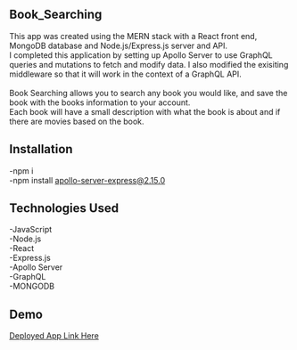## Book_Searching
This app was created using the MERN stack with a React front end, MongoDB database and Node.js/Express.js server and API.<br>
I completed this application by setting up Apollo Server to use GraphQL queries and mutations to fetch and modify data. I also modified the exisiting middleware so that it will work in the context of a GraphQL API.
<br><br>
Book Searching allows you to search any book you would like, and save the book with the books information to your account.<br>
Each book will have a small description with what the book is about and if there are movies based on the book.
## Installation
-npm i<br>
-npm install apollo-server-express@2.15.0<br>

## Technologies Used
-JavaScript<br>
-Node.js<br>
-React<br>
-Express.js<br>
-Apollo Server<br>
-GraphQL<br>
-MONGODB

## Demo
<a href="https://git.heroku.com/booksearching.git">Deployed App Link Here</a>